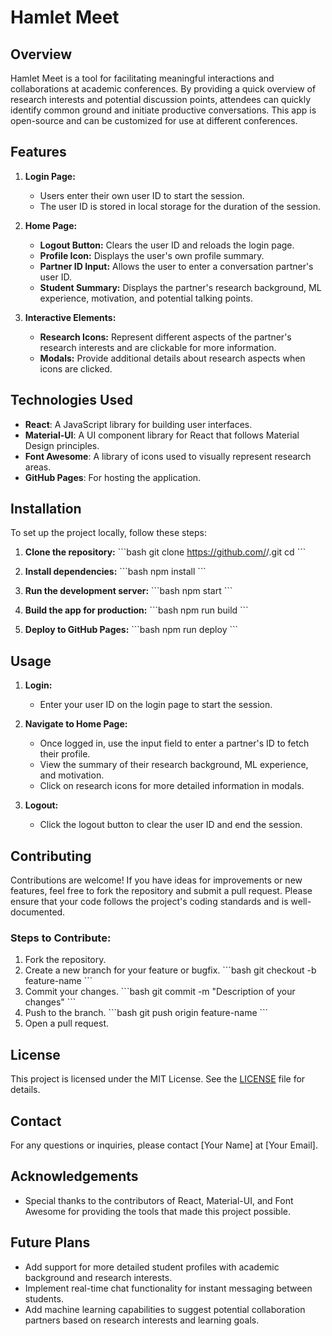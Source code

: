 # Hamlet Meet

## Overview

Hamlet Meet is a tool for facilitating meaningful interactions and collaborations at academic conferences. By providing a quick overview of research interests and potential discussion points, attendees can quickly identify common ground and initiate productive conversations. This app is open-source and can be customized for use at different conferences.

## Features

1. **Login Page:**
   - Users enter their own user ID to start the session.
   - The user ID is stored in local storage for the duration of the session.

2. **Home Page:**
   - **Logout Button:** Clears the user ID and reloads the login page.
   - **Profile Icon:** Displays the user's own profile summary.
   - **Partner ID Input:** Allows the user to enter a conversation partner's user ID.
   - **Student Summary:** Displays the partner's research background, ML experience, motivation, and potential talking points.

3. **Interactive Elements:**
   - **Research Icons:** Represent different aspects of the partner's research interests and are clickable for more information.
   - **Modals:** Provide additional details about research aspects when icons are clicked.

## Technologies Used

- **React**: A JavaScript library for building user interfaces.
- **Material-UI**: A UI component library for React that follows Material Design principles.
- **Font Awesome**: A library of icons used to visually represent research areas.
- **GitHub Pages**: For hosting the application.

## Installation

To set up the project locally, follow these steps:

1. **Clone the repository:**
   \`\`\`bash
   git clone https://github.com/<your-username>/<your-repo>.git
   cd <your-repo>
   \`\`\`

2. **Install dependencies:**
   \`\`\`bash
   npm install
   \`\`\`

3. **Run the development server:**
   \`\`\`bash
   npm start
   \`\`\`

4. **Build the app for production:**
   \`\`\`bash
   npm run build
   \`\`\`

5. **Deploy to GitHub Pages:**
   \`\`\`bash
   npm run deploy
   \`\`\`

## Usage

1. **Login:**
   - Enter your user ID on the login page to start the session.
   
2. **Navigate to Home Page:**
   - Once logged in, use the input field to enter a partner's ID to fetch their profile.
   - View the summary of their research background, ML experience, and motivation.
   - Click on research icons for more detailed information in modals.

3. **Logout:**
   - Click the logout button to clear the user ID and end the session.

## Contributing

Contributions are welcome! If you have ideas for improvements or new features, feel free to fork the repository and submit a pull request. Please ensure that your code follows the project's coding standards and is well-documented.

### Steps to Contribute:
1. Fork the repository.
2. Create a new branch for your feature or bugfix.
   \`\`\`bash
   git checkout -b feature-name
   \`\`\`
3. Commit your changes.
   \`\`\`bash
   git commit -m "Description of your changes"
   \`\`\`
4. Push to the branch.
   \`\`\`bash
   git push origin feature-name
   \`\`\`
5. Open a pull request.

## License

This project is licensed under the MIT License. See the [LICENSE](LICENSE) file for details.

## Contact

For any questions or inquiries, please contact [Your Name] at [Your Email].

## Acknowledgements

- Special thanks to the contributors of React, Material-UI, and Font Awesome for providing the tools that made this project possible.

## Future Plans

- Add support for more detailed student profiles with academic background and research interests.
- Implement real-time chat functionality for instant messaging between students.
- Add machine learning capabilities to suggest potential collaboration partners based on research interests and learning goals.
